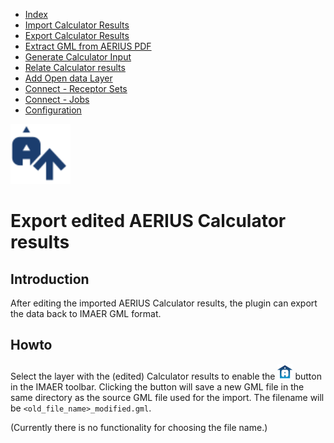 * [Index](index.md)
* [Import Calculator Results](01_import_calc_results.md)
* [Export Calculator Results](02_export_calc_results.md)
* [Extract GML from AERIUS PDF](03_extract_gml_from_pdf.md)
* [Generate Calculator Input](04_generate_calc_input.md)
* [Relate Calculator results](05_relate_calc_results.md)
* [Add Open data Layer](06_open_data_layers.md)
* [Connect - Receptor Sets](07_connect_receptor_sets.md)
* [Connect - Jobs](08_connect_jobs.md)
* [Configuration](09_configuration.md)

<img src="img/icons/icon_export_calc_result.svg" alt="button" width="96"/>

# Export edited AERIUS Calculator results

## Introduction

After editing the imported AERIUS Calculator results, the plugin can export the data back to IMAER GML format.

## Howto

Select the layer with the (edited) Calculator results to enable the ![alt text](../ImaerPlugin/icon_export_calc_result.png "export button") button in the IMAER toolbar. Clicking the button will save a new GML file in the same directory as the source GML file used for the import. The filename will be `<old_file_name>_modified.gml`.

(Currently there is no functionality for choosing the file name.)
